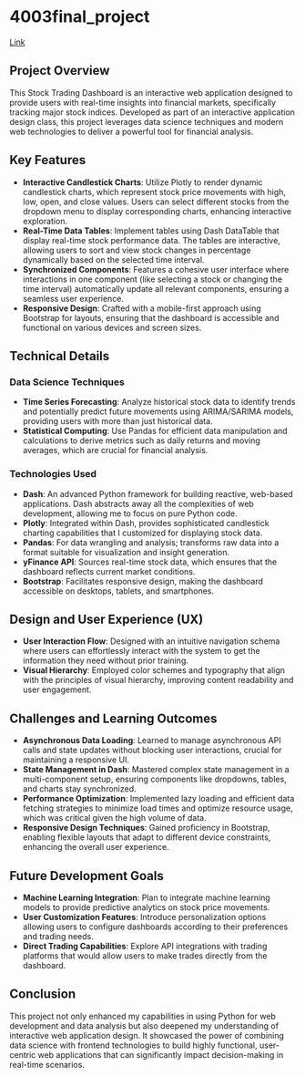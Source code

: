 # 4003final_project
[Link](https://four003final-project.onrender.com)

## Project Overview

This Stock Trading Dashboard is an interactive web application designed to provide users with real-time insights into financial markets, specifically tracking major stock indices. Developed as part of an interactive application design class, this project leverages data science techniques and modern web technologies to deliver a powerful tool for financial analysis.

## Key Features

- **Interactive Candlestick Charts**: Utilize Plotly to render dynamic candlestick charts, which represent stock price movements with high, low, open, and close values. Users can select different stocks from the dropdown menu to display corresponding charts, enhancing interactive exploration.
- **Real-Time Data Tables**: Implement tables using Dash DataTable that display real-time stock performance data. The tables are interactive, allowing users to sort and view stock changes in percentage dynamically based on the selected time interval.
- **Synchronized Components**: Features a cohesive user interface where interactions in one component (like selecting a stock or changing the time interval) automatically update all relevant components, ensuring a seamless user experience.
- **Responsive Design**: Crafted with a mobile-first approach using Bootstrap for layouts, ensuring that the dashboard is accessible and functional on various devices and screen sizes.

## Technical Details

### Data Science Techniques

- **Time Series Forecasting**: Analyze historical stock data to identify trends and potentially predict future movements using ARIMA/SARIMA models, providing users with more than just historical data.
- **Statistical Computing**: Use Pandas for efficient data manipulation and calculations to derive metrics such as daily returns and moving averages, which are crucial for financial analysis.

### Technologies Used

- **Dash**: An advanced Python framework for building reactive, web-based applications. Dash abstracts away all the complexities of web development, allowing me to focus on pure Python code.
- **Plotly**: Integrated within Dash, provides sophisticated candlestick charting capabilities that I customized for displaying stock data.
- **Pandas**: For data wrangling and analysis; transforms raw data into a format suitable for visualization and insight generation.
- **yFinance API**: Sources real-time stock data, which ensures that the dashboard reflects current market conditions.
- **Bootstrap**: Facilitates responsive design, making the dashboard accessible on desktops, tablets, and smartphones.

## Design and User Experience (UX)

- **User Interaction Flow**: Designed with an intuitive navigation schema where users can effortlessly interact with the system to get the information they need without prior training.
- **Visual Hierarchy**: Employed color schemes and typography that align with the principles of visual hierarchy, improving content readability and user engagement.

## Challenges and Learning Outcomes

- **Asynchronous Data Loading**: Learned to manage asynchronous API calls and state updates without blocking user interactions, crucial for maintaining a responsive UI.
- **State Management in Dash**: Mastered complex state management in a multi-component setup, ensuring components like dropdowns, tables, and charts stay synchronized.
- **Performance Optimization**: Implemented lazy loading and efficient data fetching strategies to minimize load times and optimize resource usage, which was critical given the high volume of data.
- **Responsive Design Techniques**: Gained proficiency in Bootstrap, enabling flexible layouts that adapt to different device constraints, enhancing the overall user experience.

## Future Development Goals

- **Machine Learning Integration**: Plan to integrate machine learning models to provide predictive analytics on stock price movements.
- **User Customization Features**: Introduce personalization options allowing users to configure dashboards according to their preferences and trading needs.
- **Direct Trading Capabilities**: Explore API integrations with trading platforms that would allow users to make trades directly from the dashboard.

## Conclusion

This project not only enhanced my capabilities in using Python for web development and data analysis but also deepened my understanding of interactive web application design. It showcased the power of combining data science with frontend technologies to build highly functional, user-centric web applications that can significantly impact decision-making in real-time scenarios.

